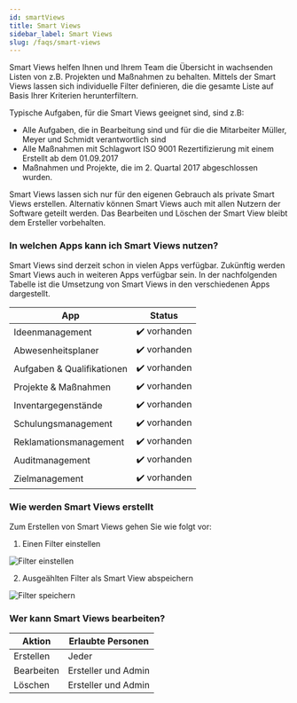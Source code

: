 ```yaml
---
id: smartViews
title: Smart Views
sidebar_label: Smart Views
slug: /faqs/smart-views
---
```


Smart Views helfen Ihnen und Ihrem Team die Übersicht in wachsenden Listen von z.B. Projekten und Maßnahmen zu behalten. Mittels der Smart Views lassen sich individuelle Filter definieren, die die gesamte Liste auf Basis Ihrer Kriterien herunterfiltern.

Typische Aufgaben, für die Smart Views geeignet sind, sind z.B:

- Alle Aufgaben, die in Bearbeitung sind und für die die Mitarbeiter Müller, Meyer und Schmidt verantwortlich sind
- Alle Maßnahmen mit Schlagwort ISO 9001 Rezertifizierung mit einem Erstellt ab dem 01.09.2017
- Maßnahmen und Projekte, die im 2. Quartal 2017 abgeschlossen wurden.

Smart Views lassen sich nur für den eigenen Gebrauch als private Smart Views erstellen. Alternativ können Smart Views auch mit allen Nutzern der Software geteilt werden. Das Bearbeiten und Löschen der Smart View bleibt dem Ersteller vorbehalten.

### In welchen Apps kann ich Smart Views nutzen?

Smart Views sind derzeit schon in vielen Apps verfügbar. Zukünftig werden Smart Views auch in weiteren Apps verfügbar sein. In der nachfolgenden Tabelle ist die Umsetzung von Smart Views in den verschiedenen Apps dargestellt.

| App                        | Status       |
| -------------------------- | ------------ |
| Ideenmanagement            | ✔️ vorhanden |
| Abwesenheitsplaner         | ✔️ vorhanden |
| Aufgaben & Qualifikationen | ✔️ vorhanden |
| Projekte & Maßnahmen       | ✔️ vorhanden |
| Inventargegenstände        | ✔️ vorhanden |
| Schulungsmanagement        | ✔️ vorhanden |
| Reklamationsmanagement     | ✔️ vorhanden |
| Auditmanagement            | ✔️ vorhanden |
| Zielmanagement             | ✔️ vorhanden |

### Wie werden Smart Views erstellt

Zum Erstellen von Smart Views gehen Sie wie folgt vor:

1. Einen Filter einstellen

![Filter einstellen](https://caqadmin.blob.core.windows.net/faqs/124/5de5e6c1-0db8-4a80-bba8-c1e6421a8994-images-mceclip0.png)

2. Ausgeählten Filter als Smart View abspeichern

![Filter speichern](https://caqadmin.blob.core.windows.net/faqs/124/891c1ae1-5946-4493-8e07-461597a6afab-images-mceclip1.png)

### Wer kann Smart Views bearbeiten?

| Aktion     | Erlaubte Personen   |
| ---------- | ------------------- |
| Erstellen  | Jeder               |
| Bearbeiten | Ersteller und Admin |
| Löschen    | Ersteller und Admin |
